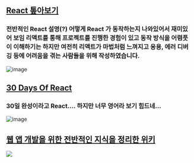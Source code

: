 ## [React 톺아보기](https://goidle.github.io/react/in-depth-react-preview/)
### 전반적인 React 설명(?) 어떻게 React 가 동작하는지 나와있어서 재미있어 보임 리액트를 통해 프로젝트를 진행한 경험이 있고 동작 방식을 어렴풋이 이해하기는 하지만 여전히 리액트가 마법처럼 느껴지고 응용, 에러 디버깅 등에 어려움을 겪는 사람들을 위해 작성하였습니다.
![image](https://goidle.github.io/static/felog-f24356c48475809626ea0c2ac67855c6.png)

## [30 Days Of React](https://github.com/Asabeneh/30-Days-Of-React#how-to-use-repo)
### 30일 완성이라고 React.... 하지만 너무 영어라 보기 힘드네...
![image](https://github.com/Asabeneh/30-Days-Of-React/raw/master/images/30_days_of_react.jpg)

## [웹 앱 개발을 위한 전반적인 지식을 정리한 위키](https://www.notion.so/CONNECT-DEV-000045ea17d94055b8a535fd7319a1db)
![](https://images.unsplash.com/photo-1546776230-bb86256870ce?ixlib=rb-1.2.1&q=85&fm=jpg&crop=entropy&cs=srgb&w=2400)
